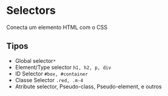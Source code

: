 # Selectors

Conecta um elemento HTML com o CSS

## Tipos

* Global selector`*`
* Element/Type selector `h1, h2, p, div`
* ID Selector `#box, #container`
* Classe Selector `.red, .m-4`
* Atribute selector, Pseudo-class, Pseudo-element, e outros